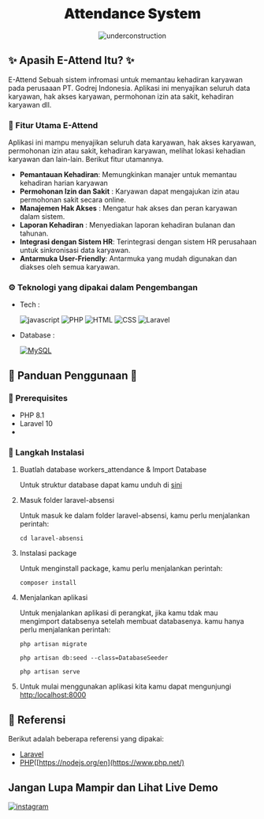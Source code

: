 <div align="center">
    

<h1 style="font-weight:900" align="center">Attendance System</h1>

![underconstruction][underconstruction]
<br />

</div>

## ✨ Apasih E-Attend Itu? ✨

E-Attend Sebuah sistem infromasi untuk memantau kehadiran karyawan pada perusaaan PT. Godrej Indonesia. Aplikasi ini menyajikan seluruh data karyawan, hak akses karyawan, permohonan izin ata sakit, kehadiran karyawan dll. 

### 🚀 Fitur Utama E-Attend

Aplikasi ini mampu menyajikan seluruh data karyawan, hak akses karyawan, permohonan izin atau sakit, kehadiran karyawan, melihat lokasi kehadian karyawan dan lain-lain. Berikut fitur utamannya.

-   **Pemantauan Kehadiran**: Memungkinkan manajer untuk memantau kehadiran harian karyawan
-   **Permohonan Izin dan Sakit** : Karyawan dapat mengajukan izin atau permohonan sakit secara online.
-   **Manajemen Hak Akses** : Mengatur hak akses dan peran karyawan dalam sistem.
-   **Laporan Kehadiran** : Menyediakan laporan kehadiran bulanan dan tahunan.
-   **Integrasi dengan Sistem HR**: Terintegrasi dengan sistem HR perusahaan untuk sinkronisasi data karyawan.
-   **Antarmuka User-Friendly**: Antarmuka yang mudah digunakan dan diakses oleh semua karyawan.

### ⚙️ Teknologi yang dipakai dalam Pengembangan

-   Tech :

    ![javascript][javascript]
    ![PHP][PHP]
    ![HTML][HTML]
    ![CSS][CSS]
    ![Laravel][Laravel]
    
-   Database :

    [![MySQL][MySQL]][MySQL-url]
    
## 📙 Panduan Penggunaan 📙

### 📝 Prerequisites

-   PHP 8.1
-   Laravel 10
-   

### 👣 Langkah Instalasi

1.  Buatlah database workers_attendance & Import Database

    Untuk struktur database dapat kamu unduh di [sini](workers_attendance.sql)


2.  Masuk folder laravel-absensi

    Untuk masuk ke dalam folder laravel-absensi, kamu perlu menjalankan perintah:

    ```
    cd laravel-absensi
    ```

3.  Instalasi package

    Untuk menginstall package, kamu perlu menjalankan perintah:

    ```
    composer install
    ```

4. Menjalankan aplikasi

    Untuk menjalankan aplikasi di perangkat, jika kamu tdak mau mengimport databsenya setelah membuat databasenya. kamu hanya perlu menjalankan perintah:

    ```
    php artisan migrate
    ```
    ```
    php artisan db:seed --class=DatabaseSeeder
    ```
    ```
    php artisan serve
    ```
5. Untuk mulai menggunakan aplikasi kita kamu dapat mengunjungi [http:/localhost:8000](http:/localhost:8000)

## 📙 Referensi

Berikut adalah beberapa referensi yang dipakai:

-   [Laravel](https://laravel.com/docs/)
-   [PHP]([https://nodejs.org/en](https://www.php.net/)


## Jangan Lupa Mampir dan Lihat Live Demo

[![instagram][instagram]](https://www.instagram.com/sultan_amirulmukminin/)


<!-- MARKDOWN LINKS & IMAGES -->
[MySQL-url]: https://www.mysql.com/
[MySQL]: https://img.shields.io/badge/MySQL-00000F?style=for-the-badge&logo=mysql&logoColor=white
[javascript]: https://img.shields.io/badge/JavaScript-F7DF1E?style=for-the-badge&logo=javascript&logoColor=black
[instagram]: https://img.shields.io/badge/Instagram-E4405F?style=for-the-badge&logo=instagram&logoColor=white
[underconstruction]: https://img.shields.io/badge/Status-FinalStableRelease-FFFF00?style=for-the-badge&logoColor=FFFF00
[website]: https://img.shields.io/badge/Live_Demo-000000?style=for-the-badge&logo=About.me&logoColor=white
[PHP]: https://img.shields.io/badge/PHP-777BB4?style=for-the-badge&logo=php&logoColor=white
[JavaScript]: https://img.shields.io/badge/JavaScript-F7DF1E?style=for-the-badge&logo=javascript&logoColor=black
[HTML]: https://img.shields.io/badge/HTML5-E34F26?style=for-the-badge&logo=html5&logoColor=white
[CSS]: https://img.shields.io/badge/CSS3-1572B6?style=for-the-badge&logo=css3&logoColor=white
[Laravel]: https://img.shields.io/badge/Laravel-FF2D20?style=for-the-badge&logo=laravel&logoColor=white
